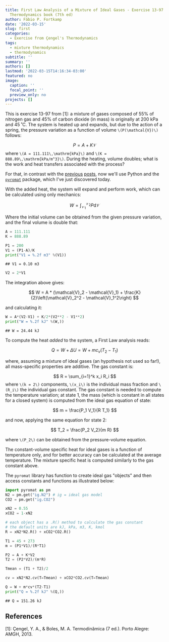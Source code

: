 ```yaml
---
title: First Law Analysis of a Mixture of Ideal Gases - Exercise 13-97 from Çengel's
  Thermodynamics book (7th ed)
author: Fábio P. Fortkamp
date: '2022-03-15'
slug: first
categories:
  - Exercise from Çengel's Thermodynamics
tags:
  - mixture thermodynamics
  - thermodynamics
subtitle: ''
summary: ''
authors: []
lastmod: '2022-03-15T14:16:34-03:00'
featured: no
image:
  caption: ''
  focal_point: ''
  preview_only: no
projects: []
---
```


This is exercise 13-97 from [1]: a mixture of gases composed of 55% of nitrogen gas and 45% of carbon dioxide (in mass) is originally at 200 kPa and 45 ˚C. The system is heated up and expands, but due to the action of a spring, the pressure variation as a function of volume `\(P(\mathcal{V})\)` follows:

$$
P = A + K \mathcal{V}
$$
where `\(A = 111.111\,\mathrm{kPa}\)` and `\(K = 888.89\,\mathrm{kPa/m^3}\)`. During the heating, volume doubles; what is the work and heat transfers associated with the process?

For that, in contrast with the [previous](https://fpfortkamp.com/post/mixture/) [posts](https://fpfortkamp.com/post/isothermic/), now we'll use Python and the [`pyromat`](http://pyromat.org) package, which I've just discovered today. 



With the added heat, the system will expand and perform work, which can be calculated using only mechanics:

$$
W = \int_{\mathcal{V}_1}^{\mathcal{V}_2} P \mathrm{d}\mathcal{V}
$$

Where the initial volume can be obtained from the given pressure variation, and the final volume is double that:


```python
A = 111.111
K = 888.89

P1 = 200
V1 = (P1-A)/K
print("V1 = %.2f m3" %(V1))
```

```
## V1 = 0.10 m3
```

```python
V2 = 2*V1
```

The integration above gives:

$$
W = A * (\mathcal{V}_2 - \mathcal{V}_1) + \frac{K}{2}\left(\mathcal{V}_2^2 - \mathcal{V}_1^2\right)
$$

and calculating it:


```python
W = A*(V2-V1) + K/2*(V2**2 - V1**2)
print("W = %.2f kJ" %(W,))
```

```
## W = 24.44 kJ
```

To compute the heat *added* to the system, a First Law analysis reads:

$$
Q = W + \Delta U = W + m c_v (T_2-T_1)
$$

where, assuming a mixture of ideal gases (an hypothesis not used so far!), all mass-specific properties are additive. The gas constant is:

$$
R = \sum_{i=1}^k x_i R_i
$$
where `\(k = 2\)` components, `\(x_i\)` is the individual mass fraction and `\(R_i\)` the individual gas constant. The gas constant is needed to compute the temperature variation; at state 1, the mass (which is constant in all states for a closed system) is computed from the ideal gas equation of state:

$$
m = \frac{P_1 V_1}{R T_1}
$$

and now, applying the same equation for state 2:

$$
T_2 = \frac{P_2 V_2}{m R}
$$

where `\(P_2\)` can be obtained from the pressure-volume equation.

The constant-volume specific heat for ideal gases is a function of temperature only, and for better accuracy can be calculated at the average temperature. The mixture specific heat is computed similarly to the gas constant above.

The `pyromat` library has function to create ideal gas "objects" and then access constants and functions as illustrated below:


```python
import pyromat as pm
N2 = pm.get("ig.N2") # ig = ideal gas model
CO2 = pm.get("ig.CO2")

xN2 = 0.55
xCO2 = 1-xN2

# each object has a .R() method to calculate the gas constant
# the default units are kJ, kPa, m3, K, kmol
R = xN2*N2.R() + xCO2*CO2.R()

T1 = 45 + 273
m = (P1*V1)/(R*T1)

P2 = A + K*V2
T2 = (P2*V2)/(m*R)

Tmean = (T1 + T2)/2

cv = xN2*N2.cv(T=Tmean) + xCO2*CO2.cv(T=Tmean)

Q = W + m*cv*(T2-T1)
print("Q = %.2f kJ" %(Q,))
```

```
## Q = 151.26 kJ
```

## References 

[1]: Çengel, Y. A., & Boles, M. A. Termodinâmica (7 ed.). Porto Alegre: AMGH, 2013.
